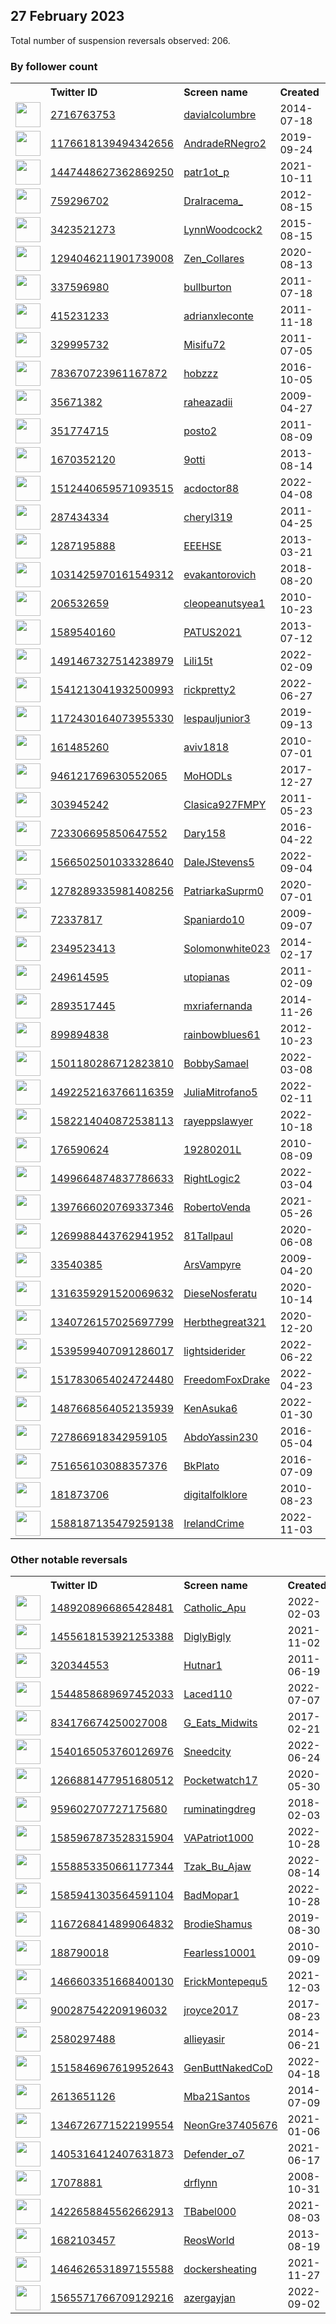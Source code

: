 
## 27 February 2023
Total number of suspension reversals observed: 206.

### By follower count
<table><tr><th></th><th align="left">Twitter ID</th><th align="left">Screen name</th>
<th align="left">Created</th><th align="left">Status</th><th align="left">Suspended</th><th align="left">Followers</th>
<tr><td><a href="https://pbs.twimg.com/profile_images/1645581914525298690/37-BBdQ1_normal.jpg"><img src="https://pbs.twimg.com/profile_images/1645581914525298690/37-BBdQ1_normal.jpg" width="40px" height="40px" align="center"/></a></td><td><a href="https://twitter.com/intent/user?user_id=2716763753">2716763753</a></td><td><a href="https://twitter.com/davialcolumbre">davialcolumbre</a></td><td>2014-07-18</td><td align="center">✔️</td><td>2023-02-12</td><td>410674</td></tr>
<tr><td><a href="https://pbs.twimg.com/profile_images/1634720527683026944/hdHzgW8p_normal.jpg"><img src="https://pbs.twimg.com/profile_images/1634720527683026944/hdHzgW8p_normal.jpg" width="40px" height="40px" align="center"/></a></td><td><a href="https://twitter.com/intent/user?user_id=1176618139494342656">1176618139494342656</a></td><td><a href="https://twitter.com/AndradeRNegro2">AndradeRNegro2</a></td><td>2019-09-24</td><td align="center"></td><td>2022-11-25</td><td>48677</td></tr>
<tr><td><a href="https://pbs.twimg.com/profile_images/1560586560172867586/L9UDKPYc_normal.jpg"><img src="https://pbs.twimg.com/profile_images/1560586560172867586/L9UDKPYc_normal.jpg" width="40px" height="40px" align="center"/></a></td><td><a href="https://twitter.com/intent/user?user_id=1447448627362869250">1447448627362869250</a></td><td><a href="https://twitter.com/patr1ot_p">patr1ot_p</a></td><td>2021-10-11</td><td align="center"></td><td>2022-12-01</td><td>16853</td></tr>
<tr><td><a href="https://pbs.twimg.com/profile_images/1627438035179642881/8d4NMTgb_normal.jpg"><img src="https://pbs.twimg.com/profile_images/1627438035179642881/8d4NMTgb_normal.jpg" width="40px" height="40px" align="center"/></a></td><td><a href="https://twitter.com/intent/user?user_id=759296702">759296702</a></td><td><a href="https://twitter.com/DraIracema_">DraIracema_</a></td><td>2012-08-15</td><td align="center"></td><td>2022-11-06</td><td>14815</td></tr>
<tr><td><a href="https://pbs.twimg.com/profile_images/1539662406451879940/qp7wANkq_normal.jpg"><img src="https://pbs.twimg.com/profile_images/1539662406451879940/qp7wANkq_normal.jpg" width="40px" height="40px" align="center"/></a></td><td><a href="https://twitter.com/intent/user?user_id=3423521273">3423521273</a></td><td><a href="https://twitter.com/LynnWoodcock2">LynnWoodcock2</a></td><td>2015-08-15</td><td align="center"></td><td>2022-07-18</td><td>13333</td></tr>
<tr><td><a href="https://pbs.twimg.com/profile_images/1544097796495745024/CVf8cVsP_normal.jpg"><img src="https://pbs.twimg.com/profile_images/1544097796495745024/CVf8cVsP_normal.jpg" width="40px" height="40px" align="center"/></a></td><td><a href="https://twitter.com/intent/user?user_id=1294046211901739008">1294046211901739008</a></td><td><a href="https://twitter.com/Zen_Collares">Zen_Collares</a></td><td>2020-08-13</td><td align="center"></td><td>2022-07-24</td><td>12428</td></tr>
<tr><td><a href="https://pbs.twimg.com/profile_images/1519998769/DSCF0117_normal.JPG"><img src="https://pbs.twimg.com/profile_images/1519998769/DSCF0117_normal.JPG" width="40px" height="40px" align="center"/></a></td><td><a href="https://twitter.com/intent/user?user_id=337596980">337596980</a></td><td><a href="https://twitter.com/bullburton">bullburton</a></td><td>2011-07-18</td><td align="center"></td><td>2022-07-14</td><td>9688</td></tr>
<tr><td><a href="https://pbs.twimg.com/profile_images/1167915653149257730/XIMEcPRy_normal.jpg"><img src="https://pbs.twimg.com/profile_images/1167915653149257730/XIMEcPRy_normal.jpg" width="40px" height="40px" align="center"/></a></td><td><a href="https://twitter.com/intent/user?user_id=415231233">415231233</a></td><td><a href="https://twitter.com/adrianxleconte">adrianxleconte</a></td><td>2011-11-18</td><td align="center"></td><td>2022-03-10</td><td>9672</td></tr>
<tr><td><a href="https://pbs.twimg.com/profile_images/1546725694054465537/KkgmzvB5_normal.jpg"><img src="https://pbs.twimg.com/profile_images/1546725694054465537/KkgmzvB5_normal.jpg" width="40px" height="40px" align="center"/></a></td><td><a href="https://twitter.com/intent/user?user_id=329995732">329995732</a></td><td><a href="https://twitter.com/Misifu72">Misifu72</a></td><td>2011-07-05</td><td align="center"></td><td>2022-08-21</td><td>9199</td></tr>
<tr><td><a href="https://pbs.twimg.com/profile_images/1386721519724908546/7OduuqeU_normal.jpg"><img src="https://pbs.twimg.com/profile_images/1386721519724908546/7OduuqeU_normal.jpg" width="40px" height="40px" align="center"/></a></td><td><a href="https://twitter.com/intent/user?user_id=783670723961167872">783670723961167872</a></td><td><a href="https://twitter.com/hobzzz">hobzzz</a></td><td>2016-10-05</td><td align="center"></td><td>2022-12-08</td><td>9129</td></tr>
<tr><td><a href="https://pbs.twimg.com/profile_images/1593314519148859396/HmAgGVlN_normal.jpg"><img src="https://pbs.twimg.com/profile_images/1593314519148859396/HmAgGVlN_normal.jpg" width="40px" height="40px" align="center"/></a></td><td><a href="https://twitter.com/intent/user?user_id=35671382">35671382</a></td><td><a href="https://twitter.com/raheazadii">raheazadii</a></td><td>2009-04-27</td><td align="center"></td><td>2022-12-05</td><td>6416</td></tr>
<tr><td><a href="https://pbs.twimg.com/profile_images/834650556660490240/MA8Xgmbr_normal.jpg"><img src="https://pbs.twimg.com/profile_images/834650556660490240/MA8Xgmbr_normal.jpg" width="40px" height="40px" align="center"/></a></td><td><a href="https://twitter.com/intent/user?user_id=351774715">351774715</a></td><td><a href="https://twitter.com/posto2">posto2</a></td><td>2011-08-09</td><td align="center"></td><td></td><td>6098</td></tr>
<tr><td><a href="https://pbs.twimg.com/profile_images/1621983953719644161/UyPDOW6d_normal.jpg"><img src="https://pbs.twimg.com/profile_images/1621983953719644161/UyPDOW6d_normal.jpg" width="40px" height="40px" align="center"/></a></td><td><a href="https://twitter.com/intent/user?user_id=1670352120">1670352120</a></td><td><a href="https://twitter.com/9otti">9otti</a></td><td>2013-08-14</td><td align="center"></td><td>2023-02-13</td><td>4919</td></tr>
<tr><td><a href="https://pbs.twimg.com/profile_images/1576915742930370560/vS25IjLm_normal.jpg"><img src="https://pbs.twimg.com/profile_images/1576915742930370560/vS25IjLm_normal.jpg" width="40px" height="40px" align="center"/></a></td><td><a href="https://twitter.com/intent/user?user_id=1512440659571093515">1512440659571093515</a></td><td><a href="https://twitter.com/acdoctor88">acdoctor88</a></td><td>2022-04-08</td><td align="center">🚫</td><td>2022-11-25</td><td>4864</td></tr>
<tr><td><a href="https://pbs.twimg.com/profile_images/1313521966628904966/Vl48nZPQ_normal.jpg"><img src="https://pbs.twimg.com/profile_images/1313521966628904966/Vl48nZPQ_normal.jpg" width="40px" height="40px" align="center"/></a></td><td><a href="https://twitter.com/intent/user?user_id=287434334">287434334</a></td><td><a href="https://twitter.com/cheryl319">cheryl319</a></td><td>2011-04-25</td><td align="center"></td><td>2022-07-17</td><td>4573</td></tr>
<tr><td><a href="https://pbs.twimg.com/profile_images/1047586985861402631/lzChwo-H_normal.jpg"><img src="https://pbs.twimg.com/profile_images/1047586985861402631/lzChwo-H_normal.jpg" width="40px" height="40px" align="center"/></a></td><td><a href="https://twitter.com/intent/user?user_id=1287195888">1287195888</a></td><td><a href="https://twitter.com/EEEHSE">EEEHSE</a></td><td>2013-03-21</td><td align="center"></td><td></td><td>4056</td></tr>
<tr><td><a href="https://pbs.twimg.com/profile_images/1633098319411986433/WBECo998_normal.jpg"><img src="https://pbs.twimg.com/profile_images/1633098319411986433/WBECo998_normal.jpg" width="40px" height="40px" align="center"/></a></td><td><a href="https://twitter.com/intent/user?user_id=1031425970161549312">1031425970161549312</a></td><td><a href="https://twitter.com/evakantorovich">evakantorovich</a></td><td>2018-08-20</td><td align="center">🚫</td><td></td><td>3661</td></tr>
<tr><td><a href="https://pbs.twimg.com/profile_images/1634791015574798338/cuvT8hQb_normal.jpg"><img src="https://pbs.twimg.com/profile_images/1634791015574798338/cuvT8hQb_normal.jpg" width="40px" height="40px" align="center"/></a></td><td><a href="https://twitter.com/intent/user?user_id=206532659">206532659</a></td><td><a href="https://twitter.com/cleopeanutsyea1">cleopeanutsyea1</a></td><td>2010-10-23</td><td align="center"></td><td>2022-08-20</td><td>3485</td></tr>
<tr><td><a href="https://pbs.twimg.com/profile_images/1358518829006147588/_nDkErnD_normal.jpg"><img src="https://pbs.twimg.com/profile_images/1358518829006147588/_nDkErnD_normal.jpg" width="40px" height="40px" align="center"/></a></td><td><a href="https://twitter.com/intent/user?user_id=1589540160">1589540160</a></td><td><a href="https://twitter.com/PATUS2021">PATUS2021</a></td><td>2013-07-12</td><td align="center">🔒</td><td>2022-12-17</td><td>3197</td></tr>
<tr><td><a href="https://pbs.twimg.com/profile_images/1585367622316597248/Gzqg7w9y_normal.jpg"><img src="https://pbs.twimg.com/profile_images/1585367622316597248/Gzqg7w9y_normal.jpg" width="40px" height="40px" align="center"/></a></td><td><a href="https://twitter.com/intent/user?user_id=1491467327514238979">1491467327514238979</a></td><td><a href="https://twitter.com/Lili15t">Lili15t</a></td><td>2022-02-09</td><td align="center"></td><td>2022-11-10</td><td>2914</td></tr>
<tr><td><a href="https://pbs.twimg.com/profile_images/1541214218321534979/yb-MsL2M_normal.jpg"><img src="https://pbs.twimg.com/profile_images/1541214218321534979/yb-MsL2M_normal.jpg" width="40px" height="40px" align="center"/></a></td><td><a href="https://twitter.com/intent/user?user_id=1541213041932500993">1541213041932500993</a></td><td><a href="https://twitter.com/rickpretty2">rickpretty2</a></td><td>2022-06-27</td><td align="center"></td><td>2022-11-18</td><td>2883</td></tr>
<tr><td><a href="https://pbs.twimg.com/profile_images/1172430566886477825/tPCE4ACR_normal.jpg"><img src="https://pbs.twimg.com/profile_images/1172430566886477825/tPCE4ACR_normal.jpg" width="40px" height="40px" align="center"/></a></td><td><a href="https://twitter.com/intent/user?user_id=1172430164073955330">1172430164073955330</a></td><td><a href="https://twitter.com/lespauljunior3">lespauljunior3</a></td><td>2019-09-13</td><td align="center"></td><td>2023-01-04</td><td>2695</td></tr>
<tr><td><a href="https://pbs.twimg.com/profile_images/1642137145346256903/1tmQRuFm_normal.jpg"><img src="https://pbs.twimg.com/profile_images/1642137145346256903/1tmQRuFm_normal.jpg" width="40px" height="40px" align="center"/></a></td><td><a href="https://twitter.com/intent/user?user_id=161485260">161485260</a></td><td><a href="https://twitter.com/aviv1818">aviv1818</a></td><td>2010-07-01</td><td align="center"></td><td></td><td>2675</td></tr>
<tr><td><a href="https://pbs.twimg.com/profile_images/1214274674949066757/KawLOL8G_normal.jpg"><img src="https://pbs.twimg.com/profile_images/1214274674949066757/KawLOL8G_normal.jpg" width="40px" height="40px" align="center"/></a></td><td><a href="https://twitter.com/intent/user?user_id=946121769630552065">946121769630552065</a></td><td><a href="https://twitter.com/MoHODLs">MoHODLs</a></td><td>2017-12-27</td><td align="center"></td><td>2022-10-19</td><td>2225</td></tr>
<tr><td><a href="https://pbs.twimg.com/profile_images/683390207396294657/uRsoAKFV_normal.png"><img src="https://pbs.twimg.com/profile_images/683390207396294657/uRsoAKFV_normal.png" width="40px" height="40px" align="center"/></a></td><td><a href="https://twitter.com/intent/user?user_id=303945242">303945242</a></td><td><a href="https://twitter.com/Clasica927FMPY">Clasica927FMPY</a></td><td>2011-05-23</td><td align="center"></td><td>2022-12-03</td><td>2182</td></tr>
<tr><td><a href="https://pbs.twimg.com/profile_images/863574428709511169/ZxSgCMx-_normal.jpg"><img src="https://pbs.twimg.com/profile_images/863574428709511169/ZxSgCMx-_normal.jpg" width="40px" height="40px" align="center"/></a></td><td><a href="https://twitter.com/intent/user?user_id=723306695850647552">723306695850647552</a></td><td><a href="https://twitter.com/Dary158">Dary158</a></td><td>2016-04-22</td><td align="center"></td><td>2022-12-15</td><td>1929</td></tr>
<tr><td><a href="https://pbs.twimg.com/profile_images/1603936406258257921/QhGdRjX3_normal.jpg"><img src="https://pbs.twimg.com/profile_images/1603936406258257921/QhGdRjX3_normal.jpg" width="40px" height="40px" align="center"/></a></td><td><a href="https://twitter.com/intent/user?user_id=1566502501033328640">1566502501033328640</a></td><td><a href="https://twitter.com/DaleJStevens5">DaleJStevens5</a></td><td>2022-09-04</td><td align="center"></td><td>2023-02-19</td><td>1809</td></tr>
<tr><td><a href="https://pbs.twimg.com/profile_images/1640483718509854721/s5mYyK2C_normal.jpg"><img src="https://pbs.twimg.com/profile_images/1640483718509854721/s5mYyK2C_normal.jpg" width="40px" height="40px" align="center"/></a></td><td><a href="https://twitter.com/intent/user?user_id=1278289335981408256">1278289335981408256</a></td><td><a href="https://twitter.com/PatriarkaSuprm0">PatriarkaSuprm0</a></td><td>2020-07-01</td><td align="center"></td><td>2023-01-10</td><td>1689</td></tr>
<tr><td><a href="https://pbs.twimg.com/profile_images/1347448748725710850/ZXE-S3UD_normal.jpg"><img src="https://pbs.twimg.com/profile_images/1347448748725710850/ZXE-S3UD_normal.jpg" width="40px" height="40px" align="center"/></a></td><td><a href="https://twitter.com/intent/user?user_id=72337817">72337817</a></td><td><a href="https://twitter.com/Spaniardo10">Spaniardo10</a></td><td>2009-09-07</td><td align="center"></td><td>2022-11-04</td><td>1659</td></tr>
<tr><td><a href="https://pbs.twimg.com/profile_images/1533611970489876485/usMsd50s_normal.jpg"><img src="https://pbs.twimg.com/profile_images/1533611970489876485/usMsd50s_normal.jpg" width="40px" height="40px" align="center"/></a></td><td><a href="https://twitter.com/intent/user?user_id=2349523413">2349523413</a></td><td><a href="https://twitter.com/Solomonwhite023">Solomonwhite023</a></td><td>2014-02-17</td><td align="center"></td><td>2023-01-29</td><td>1637</td></tr>
<tr><td><a href="https://pbs.twimg.com/profile_images/1300626243/Sun_normal.bmp"><img src="https://pbs.twimg.com/profile_images/1300626243/Sun_normal.bmp" width="40px" height="40px" align="center"/></a></td><td><a href="https://twitter.com/intent/user?user_id=249614595">249614595</a></td><td><a href="https://twitter.com/utopianas">utopianas</a></td><td>2011-02-09</td><td align="center">🚫</td><td></td><td>1580</td></tr>
<tr><td><a href="https://pbs.twimg.com/profile_images/1645485955120353280/LmPHJS35_normal.jpg"><img src="https://pbs.twimg.com/profile_images/1645485955120353280/LmPHJS35_normal.jpg" width="40px" height="40px" align="center"/></a></td><td><a href="https://twitter.com/intent/user?user_id=2893517445">2893517445</a></td><td><a href="https://twitter.com/mxriafernanda">mxriafernanda</a></td><td>2014-11-26</td><td align="center"></td><td>2022-11-25</td><td>1525</td></tr>
<tr><td><a href="https://pbs.twimg.com/profile_images/1019779705464147969/1adfW4rm_normal.jpg"><img src="https://pbs.twimg.com/profile_images/1019779705464147969/1adfW4rm_normal.jpg" width="40px" height="40px" align="center"/></a></td><td><a href="https://twitter.com/intent/user?user_id=899894838">899894838</a></td><td><a href="https://twitter.com/rainbowblues61">rainbowblues61</a></td><td>2012-10-23</td><td align="center"></td><td></td><td>1445</td></tr>
<tr><td><a href="https://pbs.twimg.com/profile_images/1571295653006917632/5bIqxQLM_normal.jpg"><img src="https://pbs.twimg.com/profile_images/1571295653006917632/5bIqxQLM_normal.jpg" width="40px" height="40px" align="center"/></a></td><td><a href="https://twitter.com/intent/user?user_id=1501180286712823810">1501180286712823810</a></td><td><a href="https://twitter.com/BobbySamael">BobbySamael</a></td><td>2022-03-08</td><td align="center"></td><td>2023-02-10</td><td>1421</td></tr>
<tr><td><a href="https://pbs.twimg.com/profile_images/1525895664076566528/5JSGSMAQ_normal.jpg"><img src="https://pbs.twimg.com/profile_images/1525895664076566528/5JSGSMAQ_normal.jpg" width="40px" height="40px" align="center"/></a></td><td><a href="https://twitter.com/intent/user?user_id=1492252163766116359">1492252163766116359</a></td><td><a href="https://twitter.com/JuliaMitrofano5">JuliaMitrofano5</a></td><td>2022-02-11</td><td align="center"></td><td>2022-05-31</td><td>1413</td></tr>
<tr><td><a href="https://pbs.twimg.com/profile_images/1634931807069036549/nFyInQAO_normal.jpg"><img src="https://pbs.twimg.com/profile_images/1634931807069036549/nFyInQAO_normal.jpg" width="40px" height="40px" align="center"/></a></td><td><a href="https://twitter.com/intent/user?user_id=1582214040872538113">1582214040872538113</a></td><td><a href="https://twitter.com/rayeppslawyer">rayeppslawyer</a></td><td>2022-10-18</td><td align="center"></td><td>2023-01-30</td><td>1389</td></tr>
<tr><td><a href="https://pbs.twimg.com/profile_images/1499924633390354438/BOVfCIWB_normal.jpg"><img src="https://pbs.twimg.com/profile_images/1499924633390354438/BOVfCIWB_normal.jpg" width="40px" height="40px" align="center"/></a></td><td><a href="https://twitter.com/intent/user?user_id=176590624">176590624</a></td><td><a href="https://twitter.com/19280201L">19280201L</a></td><td>2010-08-09</td><td align="center"></td><td>2022-10-23</td><td>1370</td></tr>
<tr><td><a href="https://pbs.twimg.com/profile_images/1550531643773014016/gt3W5mwH_normal.jpg"><img src="https://pbs.twimg.com/profile_images/1550531643773014016/gt3W5mwH_normal.jpg" width="40px" height="40px" align="center"/></a></td><td><a href="https://twitter.com/intent/user?user_id=1499664874837786633">1499664874837786633</a></td><td><a href="https://twitter.com/RightLogic2">RightLogic2</a></td><td>2022-03-04</td><td align="center"></td><td>2022-08-29</td><td>1309</td></tr>
<tr><td><a href="https://pbs.twimg.com/profile_images/1579425624791416833/NWff1Df0_normal.jpg"><img src="https://pbs.twimg.com/profile_images/1579425624791416833/NWff1Df0_normal.jpg" width="40px" height="40px" align="center"/></a></td><td><a href="https://twitter.com/intent/user?user_id=1397666020769337346">1397666020769337346</a></td><td><a href="https://twitter.com/RobertoVenda">RobertoVenda</a></td><td>2021-05-26</td><td align="center"></td><td>2022-11-14</td><td>1163</td></tr>
<tr><td><a href="https://abs.twimg.com/sticky/default_profile_images/default_profile_normal.png"><img src="https://abs.twimg.com/sticky/default_profile_images/default_profile_normal.png" width="40px" height="40px" align="center"/></a></td><td><a href="https://twitter.com/intent/user?user_id=1269988443762941952">1269988443762941952</a></td><td><a href="https://twitter.com/81Tallpaul">81Tallpaul</a></td><td>2020-06-08</td><td align="center"></td><td>2022-12-06</td><td>1142</td></tr>
<tr><td><a href="https://pbs.twimg.com/profile_images/988422254026375168/RoGl_WUk_normal.jpg"><img src="https://pbs.twimg.com/profile_images/988422254026375168/RoGl_WUk_normal.jpg" width="40px" height="40px" align="center"/></a></td><td><a href="https://twitter.com/intent/user?user_id=33540385">33540385</a></td><td><a href="https://twitter.com/ArsVampyre">ArsVampyre</a></td><td>2009-04-20</td><td align="center"></td><td>2022-11-30</td><td>1133</td></tr>
<tr><td><a href="https://pbs.twimg.com/profile_images/1324806532496842752/oOYnQD4X_normal.jpg"><img src="https://pbs.twimg.com/profile_images/1324806532496842752/oOYnQD4X_normal.jpg" width="40px" height="40px" align="center"/></a></td><td><a href="https://twitter.com/intent/user?user_id=1316359291520069632">1316359291520069632</a></td><td><a href="https://twitter.com/DieseNosferatu">DieseNosferatu</a></td><td>2020-10-14</td><td align="center">🔒</td><td>2022-07-12</td><td>1106</td></tr>
<tr><td><a href="https://pbs.twimg.com/profile_images/1382800287216377859/v2VoQ4m3_normal.jpg"><img src="https://pbs.twimg.com/profile_images/1382800287216377859/v2VoQ4m3_normal.jpg" width="40px" height="40px" align="center"/></a></td><td><a href="https://twitter.com/intent/user?user_id=1340726157025697799">1340726157025697799</a></td><td><a href="https://twitter.com/Herbthegreat321">Herbthegreat321</a></td><td>2020-12-20</td><td align="center"></td><td>2023-02-18</td><td>1094</td></tr>
<tr><td><a href="https://pbs.twimg.com/profile_images/1539712436713844736/_w55fhg0_normal.jpg"><img src="https://pbs.twimg.com/profile_images/1539712436713844736/_w55fhg0_normal.jpg" width="40px" height="40px" align="center"/></a></td><td><a href="https://twitter.com/intent/user?user_id=1539599407091286017">1539599407091286017</a></td><td><a href="https://twitter.com/lightsiderider">lightsiderider</a></td><td>2022-06-22</td><td align="center"></td><td>2022-12-02</td><td>1082</td></tr>
<tr><td><a href="https://pbs.twimg.com/profile_images/1517830882207440897/pgMr1M6b_normal.jpg"><img src="https://pbs.twimg.com/profile_images/1517830882207440897/pgMr1M6b_normal.jpg" width="40px" height="40px" align="center"/></a></td><td><a href="https://twitter.com/intent/user?user_id=1517830654024724480">1517830654024724480</a></td><td><a href="https://twitter.com/FreedomFoxDrake">FreedomFoxDrake</a></td><td>2022-04-23</td><td align="center"></td><td>2023-02-22</td><td>1077</td></tr>
<tr><td><a href="https://pbs.twimg.com/profile_images/1487669295534465024/kyiBhNE1_normal.jpg"><img src="https://pbs.twimg.com/profile_images/1487669295534465024/kyiBhNE1_normal.jpg" width="40px" height="40px" align="center"/></a></td><td><a href="https://twitter.com/intent/user?user_id=1487668564052135939">1487668564052135939</a></td><td><a href="https://twitter.com/KenAsuka6">KenAsuka6</a></td><td>2022-01-30</td><td align="center"></td><td>2022-07-28</td><td>1025</td></tr>
<tr><td><a href="https://pbs.twimg.com/profile_images/1345674013104865281/Twkkvw5p_normal.jpg"><img src="https://pbs.twimg.com/profile_images/1345674013104865281/Twkkvw5p_normal.jpg" width="40px" height="40px" align="center"/></a></td><td><a href="https://twitter.com/intent/user?user_id=727866918342959105">727866918342959105</a></td><td><a href="https://twitter.com/AbdoYassin230">AbdoYassin230</a></td><td>2016-05-04</td><td align="center"></td><td>2023-01-15</td><td>1023</td></tr>
<tr><td><a href="https://pbs.twimg.com/profile_images/1572180890238783489/wR0Hxnx__normal.jpg"><img src="https://pbs.twimg.com/profile_images/1572180890238783489/wR0Hxnx__normal.jpg" width="40px" height="40px" align="center"/></a></td><td><a href="https://twitter.com/intent/user?user_id=751656103088357376">751656103088357376</a></td><td><a href="https://twitter.com/BkPlato">BkPlato</a></td><td>2016-07-09</td><td align="center"></td><td>2022-10-23</td><td>1022</td></tr>
<tr><td><a href="https://pbs.twimg.com/profile_images/1296042908399747072/1KH23j9s_normal.jpg"><img src="https://pbs.twimg.com/profile_images/1296042908399747072/1KH23j9s_normal.jpg" width="40px" height="40px" align="center"/></a></td><td><a href="https://twitter.com/intent/user?user_id=181873706">181873706</a></td><td><a href="https://twitter.com/digitalfolklore">digitalfolklore</a></td><td>2010-08-23</td><td align="center"></td><td>2022-04-10</td><td>1011</td></tr>
<tr><td><a href="https://pbs.twimg.com/profile_images/1588201098531201025/7ZjloVee_normal.jpg"><img src="https://pbs.twimg.com/profile_images/1588201098531201025/7ZjloVee_normal.jpg" width="40px" height="40px" align="center"/></a></td><td><a href="https://twitter.com/intent/user?user_id=1588187135479259138">1588187135479259138</a></td><td><a href="https://twitter.com/IrelandCrime">IrelandCrime</a></td><td>2022-11-03</td><td align="center"></td><td>2022-12-13</td><td>988</td></tr>
</table>

### Other notable reversals
<table><tr><th></th><th align="left">Twitter ID</th><th align="left">Screen name</th>
<th align="left">Created</th><th align="left">Status</th><th align="left">Suspended</th><th align="left">Followers</th>
<tr><td><a href="https://pbs.twimg.com/profile_images/1584021878976532486/Q8mDXOfr_normal.jpg"><img src="https://pbs.twimg.com/profile_images/1584021878976532486/Q8mDXOfr_normal.jpg" width="40px" height="40px" align="center"/></a></td><td><a href="https://twitter.com/intent/user?user_id=1489208966865428481">1489208966865428481</a></td><td><a href="https://twitter.com/Catholic_Apu">Catholic_Apu</a></td><td>2022-02-03</td><td align="center"></td><td>2022-11-07</td><td>752</td></tr>
<tr><td><a href="https://pbs.twimg.com/profile_images/1461776024056782852/et-wHsMr_normal.jpg"><img src="https://pbs.twimg.com/profile_images/1461776024056782852/et-wHsMr_normal.jpg" width="40px" height="40px" align="center"/></a></td><td><a href="https://twitter.com/intent/user?user_id=1455618153921253388">1455618153921253388</a></td><td><a href="https://twitter.com/DiglyBigly">DiglyBigly</a></td><td>2021-11-02</td><td align="center"></td><td>2023-02-21</td><td>41</td></tr>
<tr><td><a href="https://pbs.twimg.com/profile_images/1477973682207301634/eRejwPtz_normal.jpg"><img src="https://pbs.twimg.com/profile_images/1477973682207301634/eRejwPtz_normal.jpg" width="40px" height="40px" align="center"/></a></td><td><a href="https://twitter.com/intent/user?user_id=320344553">320344553</a></td><td><a href="https://twitter.com/Hutnar1">Hutnar1</a></td><td>2011-06-19</td><td align="center"></td><td>2022-11-29</td><td>517</td></tr>
<tr><td><a href="https://pbs.twimg.com/profile_images/1544859070611570688/k2tgKaAs_normal.jpg"><img src="https://pbs.twimg.com/profile_images/1544859070611570688/k2tgKaAs_normal.jpg" width="40px" height="40px" align="center"/></a></td><td><a href="https://twitter.com/intent/user?user_id=1544858689697452033">1544858689697452033</a></td><td><a href="https://twitter.com/Laced110">Laced110</a></td><td>2022-07-07</td><td align="center"></td><td>2023-02-20</td><td>39</td></tr>
<tr><td><a href="https://pbs.twimg.com/profile_images/1346257337904988160/prhhUL_3_normal.jpg"><img src="https://pbs.twimg.com/profile_images/1346257337904988160/prhhUL_3_normal.jpg" width="40px" height="40px" align="center"/></a></td><td><a href="https://twitter.com/intent/user?user_id=834176674250027008">834176674250027008</a></td><td><a href="https://twitter.com/G_Eats_Midwits">G_Eats_Midwits</a></td><td>2017-02-21</td><td align="center"></td><td>2022-11-10</td><td>880</td></tr>
<tr><td><a href="https://pbs.twimg.com/profile_images/1540166331860910080/GHAVogK3_normal.jpg"><img src="https://pbs.twimg.com/profile_images/1540166331860910080/GHAVogK3_normal.jpg" width="40px" height="40px" align="center"/></a></td><td><a href="https://twitter.com/intent/user?user_id=1540165053760126976">1540165053760126976</a></td><td><a href="https://twitter.com/Sneedcity">Sneedcity</a></td><td>2022-06-24</td><td align="center"></td><td>2022-10-30</td><td>22</td></tr>
<tr><td><a href="https://pbs.twimg.com/profile_images/1589497191256952832/f2cZySO6_normal.jpg"><img src="https://pbs.twimg.com/profile_images/1589497191256952832/f2cZySO6_normal.jpg" width="40px" height="40px" align="center"/></a></td><td><a href="https://twitter.com/intent/user?user_id=1266881477951680512">1266881477951680512</a></td><td><a href="https://twitter.com/Pocketwatch17">Pocketwatch17</a></td><td>2020-05-30</td><td align="center"></td><td>2023-02-24</td><td>690</td></tr>
<tr><td><a href="https://pbs.twimg.com/profile_images/1253113668155265025/T7S2af5P_normal.jpg"><img src="https://pbs.twimg.com/profile_images/1253113668155265025/T7S2af5P_normal.jpg" width="40px" height="40px" align="center"/></a></td><td><a href="https://twitter.com/intent/user?user_id=959602707727175680">959602707727175680</a></td><td><a href="https://twitter.com/ruminatingdreg">ruminatingdreg</a></td><td>2018-02-03</td><td align="center"></td><td>2022-11-06</td><td>14</td></tr>
<tr><td><a href="https://pbs.twimg.com/profile_images/1591546201912082434/RTzK6TN1_normal.jpg"><img src="https://pbs.twimg.com/profile_images/1591546201912082434/RTzK6TN1_normal.jpg" width="40px" height="40px" align="center"/></a></td><td><a href="https://twitter.com/intent/user?user_id=1585967873528315904">1585967873528315904</a></td><td><a href="https://twitter.com/VAPatriot1000">VAPatriot1000</a></td><td>2022-10-28</td><td align="center"></td><td>2022-12-26</td><td>674</td></tr>
<tr><td><a href="https://pbs.twimg.com/profile_images/1599232327170785280/1oZQjxk6_normal.jpg"><img src="https://pbs.twimg.com/profile_images/1599232327170785280/1oZQjxk6_normal.jpg" width="40px" height="40px" align="center"/></a></td><td><a href="https://twitter.com/intent/user?user_id=1558853350661177344">1558853350661177344</a></td><td><a href="https://twitter.com/Tzak_Bu_Ajaw">Tzak_Bu_Ajaw</a></td><td>2022-08-14</td><td align="center"></td><td>2022-12-13</td><td>595</td></tr>
<tr><td><a href="https://pbs.twimg.com/profile_images/1585963334641360902/v_gD2ZEV_normal.jpg"><img src="https://pbs.twimg.com/profile_images/1585963334641360902/v_gD2ZEV_normal.jpg" width="40px" height="40px" align="center"/></a></td><td><a href="https://twitter.com/intent/user?user_id=1585941303564591104">1585941303564591104</a></td><td><a href="https://twitter.com/BadMopar1">BadMopar1</a></td><td>2022-10-28</td><td align="center"></td><td>2022-12-14</td><td>74</td></tr>
<tr><td><a href="https://pbs.twimg.com/profile_images/1167269423696228352/fesZJRhC_normal.jpg"><img src="https://pbs.twimg.com/profile_images/1167269423696228352/fesZJRhC_normal.jpg" width="40px" height="40px" align="center"/></a></td><td><a href="https://twitter.com/intent/user?user_id=1167268414899064832">1167268414899064832</a></td><td><a href="https://twitter.com/BrodieShamus">BrodieShamus</a></td><td>2019-08-30</td><td align="center"></td><td>2022-11-24</td><td>98</td></tr>
<tr><td><a href="https://pbs.twimg.com/profile_images/632758254871842817/H76Nl1Jz_normal.jpg"><img src="https://pbs.twimg.com/profile_images/632758254871842817/H76Nl1Jz_normal.jpg" width="40px" height="40px" align="center"/></a></td><td><a href="https://twitter.com/intent/user?user_id=188790018">188790018</a></td><td><a href="https://twitter.com/Fearless10001">Fearless10001</a></td><td>2010-09-09</td><td align="center"></td><td>2023-02-21</td><td>7</td></tr>
<tr><td><a href="https://pbs.twimg.com/profile_images/1466603422476603393/WwQ2wUeV_normal.png"><img src="https://pbs.twimg.com/profile_images/1466603422476603393/WwQ2wUeV_normal.png" width="40px" height="40px" align="center"/></a></td><td><a href="https://twitter.com/intent/user?user_id=1466603351668400130">1466603351668400130</a></td><td><a href="https://twitter.com/ErickMontepequ5">ErickMontepequ5</a></td><td>2021-12-03</td><td align="center"></td><td>2022-11-23</td><td>23</td></tr>
<tr><td><a href="https://pbs.twimg.com/profile_images/1594464362567241730/zPw-kOMn_normal.jpg"><img src="https://pbs.twimg.com/profile_images/1594464362567241730/zPw-kOMn_normal.jpg" width="40px" height="40px" align="center"/></a></td><td><a href="https://twitter.com/intent/user?user_id=900287542209196032">900287542209196032</a></td><td><a href="https://twitter.com/jroyce2017">jroyce2017</a></td><td>2017-08-23</td><td align="center"></td><td>2023-01-11</td><td>45</td></tr>
<tr><td><a href="https://pbs.twimg.com/profile_images/1467725627876950016/Zd0a6Ni-_normal.jpg"><img src="https://pbs.twimg.com/profile_images/1467725627876950016/Zd0a6Ni-_normal.jpg" width="40px" height="40px" align="center"/></a></td><td><a href="https://twitter.com/intent/user?user_id=2580297488">2580297488</a></td><td><a href="https://twitter.com/allieyasir">allieyasir</a></td><td>2014-06-21</td><td align="center">👋</td><td>2022-12-07</td><td>66</td></tr>
<tr><td><a href="https://pbs.twimg.com/profile_images/1515851236381274116/gmzvJXl2_normal.jpg"><img src="https://pbs.twimg.com/profile_images/1515851236381274116/gmzvJXl2_normal.jpg" width="40px" height="40px" align="center"/></a></td><td><a href="https://twitter.com/intent/user?user_id=1515846967619952643">1515846967619952643</a></td><td><a href="https://twitter.com/GenButtNakedCoD">GenButtNakedCoD</a></td><td>2022-04-18</td><td align="center"></td><td>2022-12-04</td><td>16</td></tr>
<tr><td><a href="https://pbs.twimg.com/profile_images/1563678136000303105/L-aBIOuG_normal.jpg"><img src="https://pbs.twimg.com/profile_images/1563678136000303105/L-aBIOuG_normal.jpg" width="40px" height="40px" align="center"/></a></td><td><a href="https://twitter.com/intent/user?user_id=2613651126">2613651126</a></td><td><a href="https://twitter.com/Mba21Santos">Mba21Santos</a></td><td>2014-07-09</td><td align="center"></td><td>2022-09-17</td><td>592</td></tr>
<tr><td><a href="https://pbs.twimg.com/profile_images/1346726890942455808/GNnluuMZ_normal.jpg"><img src="https://pbs.twimg.com/profile_images/1346726890942455808/GNnluuMZ_normal.jpg" width="40px" height="40px" align="center"/></a></td><td><a href="https://twitter.com/intent/user?user_id=1346726771522199554">1346726771522199554</a></td><td><a href="https://twitter.com/NeonGre37405676">NeonGre37405676</a></td><td>2021-01-06</td><td align="center"></td><td>2023-02-11</td><td>824</td></tr>
<tr><td><a href="https://pbs.twimg.com/profile_images/1642361503801286657/xJvOHSgD_normal.jpg"><img src="https://pbs.twimg.com/profile_images/1642361503801286657/xJvOHSgD_normal.jpg" width="40px" height="40px" align="center"/></a></td><td><a href="https://twitter.com/intent/user?user_id=1405316412407631873">1405316412407631873</a></td><td><a href="https://twitter.com/Defender_o7">Defender_o7</a></td><td>2021-06-17</td><td align="center"></td><td>2022-11-26</td><td>315</td></tr>
<tr><td><a href="https://pbs.twimg.com/profile_images/1501205004476198914/4zBFL_dG_normal.jpg"><img src="https://pbs.twimg.com/profile_images/1501205004476198914/4zBFL_dG_normal.jpg" width="40px" height="40px" align="center"/></a></td><td><a href="https://twitter.com/intent/user?user_id=17078881">17078881</a></td><td><a href="https://twitter.com/drflynn">drflynn</a></td><td>2008-10-31</td><td align="center"></td><td>2022-07-16</td><td>143</td></tr>
<tr><td><a href="https://pbs.twimg.com/profile_images/1520241673720111104/p0zBpYRs_normal.jpg"><img src="https://pbs.twimg.com/profile_images/1520241673720111104/p0zBpYRs_normal.jpg" width="40px" height="40px" align="center"/></a></td><td><a href="https://twitter.com/intent/user?user_id=1422658845562662913">1422658845562662913</a></td><td><a href="https://twitter.com/TBabel000">TBabel000</a></td><td>2021-08-03</td><td align="center"></td><td>2023-02-21</td><td>188</td></tr>
<tr><td><a href="https://pbs.twimg.com/profile_images/1097536275257663488/71fQ8StM_normal.jpg"><img src="https://pbs.twimg.com/profile_images/1097536275257663488/71fQ8StM_normal.jpg" width="40px" height="40px" align="center"/></a></td><td><a href="https://twitter.com/intent/user?user_id=1682103457">1682103457</a></td><td><a href="https://twitter.com/ReosWorld">ReosWorld</a></td><td>2013-08-19</td><td align="center">🔒</td><td>2023-02-18</td><td>77</td></tr>
<tr><td><a href="https://pbs.twimg.com/profile_images/1473405639686864902/38wSTFot_normal.jpg"><img src="https://pbs.twimg.com/profile_images/1473405639686864902/38wSTFot_normal.jpg" width="40px" height="40px" align="center"/></a></td><td><a href="https://twitter.com/intent/user?user_id=1464626531897155588">1464626531897155588</a></td><td><a href="https://twitter.com/dockersheating">dockersheating</a></td><td>2021-11-27</td><td align="center"></td><td>2022-12-25</td><td>14</td></tr>
<tr><td><a href="https://pbs.twimg.com/profile_images/1565574205164232704/lKRdaWaK_normal.jpg"><img src="https://pbs.twimg.com/profile_images/1565574205164232704/lKRdaWaK_normal.jpg" width="40px" height="40px" align="center"/></a></td><td><a href="https://twitter.com/intent/user?user_id=1565571766709129216">1565571766709129216</a></td><td><a href="https://twitter.com/azergayjan">azergayjan</a></td><td>2022-09-02</td><td align="center">🚫</td><td>2023-02-21</td><td>32</td></tr>
</table>
